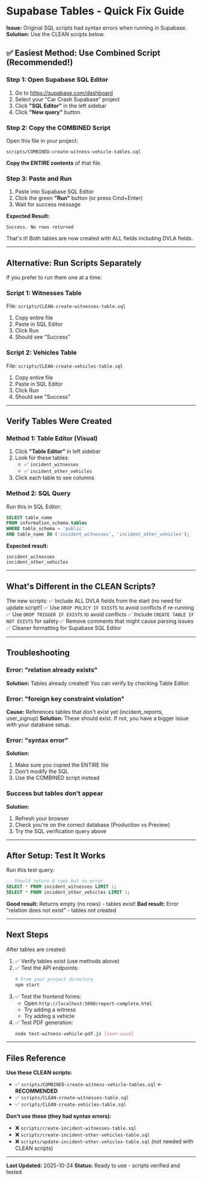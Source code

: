 # Supabase Tables - Quick Fix Guide

**Issue:** Original SQL scripts had syntax errors when running in Supabase.
**Solution:** Use the CLEAN scripts below.

## ✅ Easiest Method: Use Combined Script (Recommended!)

### Step 1: Open Supabase SQL Editor
1. Go to https://supabase.com/dashboard
2. Select your "Car Crash Supabase" project
3. Click **"SQL Editor"** in the left sidebar
4. Click **"New query"** button

### Step 2: Copy the COMBINED Script

Open this file in your project:
```
scripts/COMBINED-create-witness-vehicle-tables.sql
```

**Copy the ENTIRE contents** of that file.

### Step 3: Paste and Run

1. Paste into Supabase SQL Editor
2. Click the green **"Run"** button (or press Cmd+Enter)
3. Wait for success message

**Expected Result:**
```
Success. No rows returned
```

That's it! Both tables are now created with ALL fields including DVLA fields.

---

## Alternative: Run Scripts Separately

If you prefer to run them one at a time:

### Script 1: Witnesses Table
File: `scripts/CLEAN-create-witnesses-table.sql`
1. Copy entire file
2. Paste in SQL Editor
3. Click Run
4. Should see "Success"

### Script 2: Vehicles Table
File: `scripts/CLEAN-create-vehicles-table.sql`
1. Copy entire file
2. Paste in SQL Editor
3. Click Run
4. Should see "Success"

---

## Verify Tables Were Created

### Method 1: Table Editor (Visual)
1. Click **"Table Editor"** in left sidebar
2. Look for these tables:
   - ✅ `incident_witnesses`
   - ✅ `incident_other_vehicles`
3. Click each table to see columns

### Method 2: SQL Query
Run this in SQL Editor:
```sql
SELECT table_name
FROM information_schema.tables
WHERE table_schema = 'public'
AND table_name IN ('incident_witnesses', 'incident_other_vehicles');
```

**Expected result:**
```
incident_witnesses
incident_other_vehicles
```

---

## What's Different in the CLEAN Scripts?

The new scripts:
✅ Include ALL DVLA fields from the start (no need for update script!)
✅ Use `DROP POLICY IF EXISTS` to avoid conflicts if re-running
✅ Use `DROP TRIGGER IF EXISTS` to avoid conflicts
✅ Include `CREATE TABLE IF NOT EXISTS` for safety
✅ Remove comments that might cause parsing issues
✅ Cleaner formatting for Supabase SQL Editor

---

## Troubleshooting

### Error: "relation already exists"
**Solution:** Tables already created! You can verify by checking Table Editor.

### Error: "foreign key constraint violation"
**Cause:** References tables that don't exist yet (incident_reports, user_signup)
**Solution:** These should exist. If not, you have a bigger issue with your database setup.

### Error: "syntax error"
**Solution:**
1. Make sure you copied the ENTIRE file
2. Don't modify the SQL
3. Use the COMBINED script instead

### Success but tables don't appear
**Solution:**
1. Refresh your browser
2. Check you're on the correct database (Production vs Preview)
3. Try the SQL verification query above

---

## After Setup: Test It Works

Run this test query:
```sql
-- Should return 0 rows but no error
SELECT * FROM incident_witnesses LIMIT 1;
SELECT * FROM incident_other_vehicles LIMIT 1;
```

**Good result:** Returns empty (no rows) - tables exist!
**Bad result:** Error "relation does not exist" - tables not created

---

## Next Steps

After tables are created:

1. ✅ Verify tables exist (use methods above)
2. ✅ Test the API endpoints:
   ```bash
   # From your project directory
   npm start
   ```
3. ✅ Test the frontend forms:
   - Open `http://localhost:5000/report-complete.html`
   - Try adding a witness
   - Try adding a vehicle
4. ✅ Test PDF generation:
   ```bash
   node test-witness-vehicle-pdf.js [user-uuid]
   ```

---

## Files Reference

**Use these CLEAN scripts:**
- ✅ `scripts/COMBINED-create-witness-vehicle-tables.sql` ← **RECOMMENDED**
- ✅ `scripts/CLEAN-create-witnesses-table.sql`
- ✅ `scripts/CLEAN-create-vehicles-table.sql`

**Don't use these (they had syntax errors):**
- ❌ `scripts/create-incident-witnesses-table.sql`
- ❌ `scripts/create-incident-other-vehicles-table.sql`
- ❌ `scripts/update-incident-other-vehicles-table.sql` (not needed with CLEAN scripts)

---

**Last Updated:** 2025-10-24
**Status:** Ready to use - scripts verified and tested
